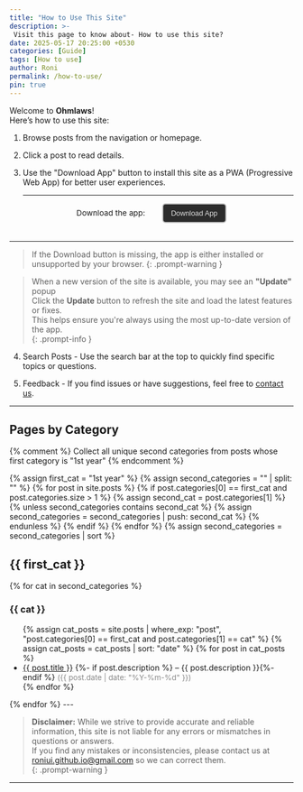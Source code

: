 ```yaml
---
title: "How to Use This Site"
description: >-
 Visit this page to know about- How to use this site?
date: 2025-05-17 20:25:00 +0530
categories: [Guide]
tags: [How to use]
author: Roni
permalink: /how-to-use/
pin: true
---
```


Welcome to **Ohmlaws**!  
Here’s how to use this site:

1. Browse posts from the navigation or homepage.
2. Click a post to read details.
3. Use the "Download App" button to install this site as a PWA (Progressive Web App) for better user experiences.
 
   ---
   
<div class="sbco" id="pwa-install-section">
  <span id="pwa-install-text">Download the app:</span>
  <button id="pwa-install-btn">Download App</button>
</div>

   ---
   
> If the Download button is missing, the app is either installed or unsupported by your browser.
{: .prompt-warning }

> When a new version of the site is available, you may see an **"Update"** popup  
> Click the **Update** button to refresh the site and load the latest features or fixes.  
> This helps ensure you're always using the most up-to-date version of the app.  
{: .prompt-info }

4. Search Posts -
Use the search bar at the top to quickly find specific topics or questions.

5. Feedback - 
If you find issues or have suggestions, feel free to [contact us](mailto:roniui.github.io@gmail.com).

---

## Pages by Category

{% comment %}
Collect all unique second categories from posts whose first category is "1st year"
{% endcomment %}

{% assign first_cat = "1st year" %}
{% assign second_categories = "" | split: "" %}
{% for post in site.posts %}
  {% if post.categories[0] == first_cat and post.categories.size > 1 %}
    {% assign second_cat = post.categories[1] %}
    {% unless second_categories contains second_cat %}
      {% assign second_categories = second_categories | push: second_cat %}
    {% endunless %}
  {% endif %}
{% endfor %}
{% assign second_categories = second_categories | sort %}

<h2> {{ first_cat }}</h2>
{% for cat in second_categories %}
  <h3>{{ cat }}</h3>
  <ul>
    {% assign cat_posts = site.posts | where_exp: "post", "post.categories[0] == first_cat and post.categories[1] == cat" %}
    {% assign cat_posts = cat_posts | sort: "date" %}
    {% for post in cat_posts %}
      <li>
        <a href="{{ post.url | relative_url }}">{{ post.title }}</a>
        {%- if post.description %} – {{ post.description }}{%- endif %}
        <span style="color: #888; font-size: 0.95em;">
          ({{ post.date | date: "%Y-%m-%d" }})
        </span>
      </li>
    {% endfor %}
  </ul>
{% endfor %}
---

> **Disclaimer:** While we strive to provide accurate and reliable information, this site is not liable for any errors or mismatches in questions or answers.  
> If you find any mistakes or inconsistencies, please contact us at [roniui.github.io@gmail.com](mailto:roniui.github.io@gmail.com) so we can correct them.  
{: .prompt-warning }
 
---
<style>
.sbco {
  display: flex;
  align-items: center;
  justify-content: center;
  margin-top: auto;        /* Pushes to bottom if sidebar is flex-column */
  margin-bottom: 32px;     /* Space from bottom */
  width: 100%;
  font-size: 0.98em;
  /* If your sidebar is NOT flex, use padding-top: 60px; instead of margin-top:auto */
  gap: 30px;
  }
#pwa-install-btn {
  padding: 8px 14px;
  font-size: 0.8rem;
  color: #e0e0e0;
  background: #2c2c2c;
  border: 2px solid #c0c0c0;
  border-radius: 6px;
  box-shadow: none;
  cursor: pointer;
  transition: background 0.3s, transform 0.2s;
}
#pwa-install-btn:hover, #pwa-install-btn:focus {
  background: #313745;
  color: #fff;
  transform: translateY(-2px) scale(1.03);
  outline: none;
}
</style>
